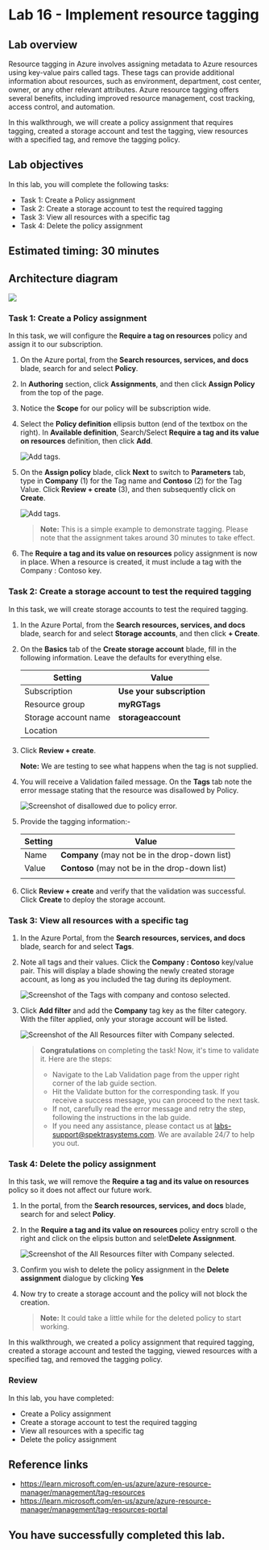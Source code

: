 # Lab 16 - Implement resource tagging

## Lab overview

Resource tagging in Azure involves assigning metadata to Azure resources using key-value pairs called tags. These tags can provide additional information about resources, such as environment, department, cost center, owner, or any other relevant attributes. Azure resource tagging offers several benefits, including improved resource management, cost tracking, access control, and automation. 

In this walkthrough, we will create a policy assignment that requires tagging, created a storage account and test the tagging, view resources with a specified tag, and remove the tagging policy.

## Lab objectives

In this lab, you will complete the following tasks:

+ Task 1: Create a Policy assignment
+ Task 2: Create a storage account to test the required tagging
+ Task 3: View all resources with a specific tag
+ Task 4: Delete the policy assignment

## Estimated timing: 30 minutes

## Architecture diagram

![](../images/az900lab16.png)

### Task 1: Create a Policy assignment

In this task, we will configure the **Require a tag on resources** policy and assign it to our subscription. 

1. On the Azure portal, from the **Search resources, services, and docs** blade, search for and select **Policy**.

1. In **Authoring** section, click **Assignments**, and then click **Assign Policy** from the top of the page.

1. Notice the **Scope** for our policy will be subscription wide. 

1. Select the **Policy definition** ellipsis button (end of the textbox on the right). In **Available definition**, Search/Select **Require a tag and its value on resources** definition, then click **Add**.

   ![Add tags.](../images/lba16.3c.png)

1. On the **Assign policy** blade, click **Next** to switch to **Parameters** tab, type in **Company** (1) for the Tag name and **Contoso** (2) for the Tag Value. Click **Review + create** (3), and then subsequently click on **Create**.

    ![Add tags.](../images/lab16.png)

    >**Note:** This is a simple example to demonstrate tagging. Please note that the assignment takes around 30 minutes to take effect. 
 

1. The **Require a tag and its value on resources** policy assignment is now in place. When a resource is created, it must include a tag with the Company : Contoso key.

### Task 2: Create a storage account to test the required tagging

In this task, we will create storage accounts to test the required tagging. 

1. In the Azure Portal, from the **Search resources, services, and docs** blade, search for and select **Storage accounts**, and then click **+ Create**.

1. On the **Basics** tab of the **Create storage account** blade, fill in the following information. Leave the defaults for everything else.

    | Setting | Value | 
    | --- | --- |
    | Subscription | **Use your subscription** |
    | Resource group | **myRGTags**  |
    | Storage account name | **storageaccount<inject key="DeploymentID" enableCopy="false"/>** |
    | Location | **<inject key="Region" enableCopy="false"/>** |
    
1. Click **Review + create**. 

    **Note:** We are testing to see what happens when the tag is not supplied. 

1. You will receive a Validation failed message. On the **Tags** tab note the error message stating that the resource was disallowed by Policy. 

    ![Screenshot of disallowed due to policy error.](../images/AZ-900-module-16-storageacc.png)

1. Provide the tagging information:- 

    | Setting | Value | 
    | --- | --- |
    | Name | **Company** (may not be in the drop-down list) |
    | Value| **Contoso** (may not be in the drop-down list) |
    | | |

1. Click **Review + create** and verify that the validation was successful. Click **Create** to deploy the storage account. 

### Task 3: View all resources with a specific tag

1. In the Azure Portal, from the **Search resources, services, and docs** blade, search for and select **Tags**.

1. Note all tags and their values. Click the **Company : Contoso** key/value pair. This will display a blade showing the newly created storage account, as long as you included the tag during its deployment. 

   ![Screenshot of the Tags with company and contoso selected.](../images/l16.4d.png)

1. Click **Add filter** and add the **Company** tag key as the filter category. With the filter applied, only your storage account will be listed.

    ![Screenshot of the All Resources filter with Company selected.](../images/l16.5e.png)
       
    >**Congratulations** on completing the task! Now, it's time to validate it. Here are the steps:
    > - Navigate to the Lab Validation page from the upper right corner of the lab guide section.
    > - Hit the Validate button for the corresponding task. If you receive a success message, you can proceed to the next task. 
    > - If not, carefully read the error message and retry the step, following the instructions in the lab guide.
    > - If you need any assistance, please contact us at labs-support@spektrasystems.com. We are available 24/7 to help you out.

<validation step="89462220-1bfd-4010-9d25-6aa484c243d8" />

### Task 4: Delete the policy assignment

In this task, we will remove the **Require a tag and its value on resources** policy so it does not affect our future work. 

1. In the portal, from the **Search resources, services, and docs** blade, search for and select **Policy**.

1. In the **Require a tag and its value on resources** policy entry scroll o the right and click on the elipsis button and selet**Delete Assignment**.

   ![Screenshot of the All Resources filter with Company selected.](../images/lb16.2b.png)

1. Confirm you wish to delete the policy assignment in the **Delete assignment** dialogue by clicking **Yes**

1. Now try to create a storage account and the policy will not block the creation.

   >**Note:** It could take a little while for the deleted policy to start working.

In this walkthrough, we created a policy assignment that required tagging, created a storage account and tested the tagging, viewed resources with a specified tag, and removed the tagging policy.

### Review
In this lab, you have completed:
- Create a Policy assignment
- Create a storage account to test the required tagging
- View all resources with a specific tag
- Delete the policy assignment

## Reference links

- https://learn.microsoft.com/en-us/azure/azure-resource-manager/management/tag-resources
- https://learn.microsoft.com/en-us/azure/azure-resource-manager/management/tag-resources-portal
  
## You have successfully completed this lab.
